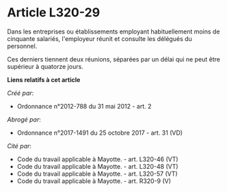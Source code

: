 # Article L320-29

Dans les entreprises ou établissements employant habituellement moins de cinquante salariés, l'employeur réunit et consulte
les délégués du personnel.

Ces derniers tiennent deux réunions, séparées par un délai qui ne peut être supérieur à quatorze jours.

**Liens relatifs à cet article**

_Créé par_:

  - Ordonnance n°2012-788 du 31 mai 2012 - art. 2

_Abrogé par_:

  - Ordonnance n°2017-1491 du 25 octobre 2017 - art. 31 (VD)

_Cité par_:

  - Code du travail applicable à Mayotte. - art. L320-46 (VT)
  - Code du travail applicable à Mayotte. - art. L320-48 (VT)
  - Code du travail applicable à Mayotte. - art. L320-57 (VT)
  - Code du travail applicable à Mayotte. - art. R320-9 (V)
